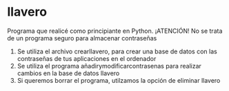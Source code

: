 # llavero
Programa que realicé como principiante en Python.
¡ATENCIÓN! No se trata de un programa seguro para almacenar contraseñas
1. Se utiliza el archivo crearllavero, para crear una base de datos con las contraseñas de tus aplicaciones en el ordenador
2. Se utiliza el programa añadirymodificarcontrasenas para realizar cambios en la base de datos llavero
3. Si queremos borrar el programa, utilzamos la opción de eliminar llavero
